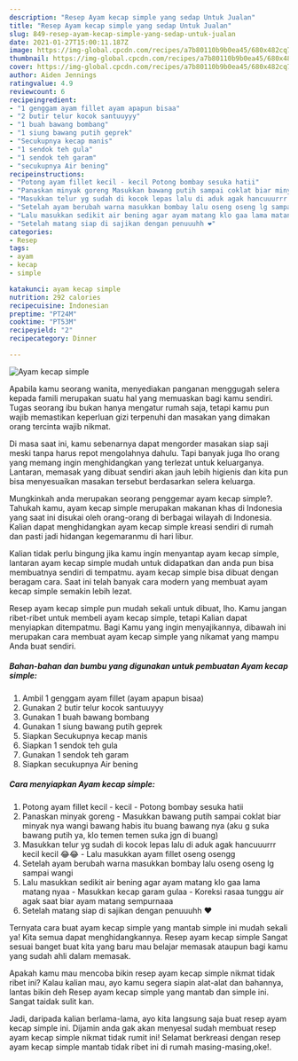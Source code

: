 ```yaml
---
description: "Resep Ayam kecap simple yang sedap Untuk Jualan"
title: "Resep Ayam kecap simple yang sedap Untuk Jualan"
slug: 849-resep-ayam-kecap-simple-yang-sedap-untuk-jualan
date: 2021-01-27T15:00:11.187Z
image: https://img-global.cpcdn.com/recipes/a7b80110b9b0ea45/680x482cq70/ayam-kecap-simple-foto-resep-utama.jpg
thumbnail: https://img-global.cpcdn.com/recipes/a7b80110b9b0ea45/680x482cq70/ayam-kecap-simple-foto-resep-utama.jpg
cover: https://img-global.cpcdn.com/recipes/a7b80110b9b0ea45/680x482cq70/ayam-kecap-simple-foto-resep-utama.jpg
author: Aiden Jennings
ratingvalue: 4.9
reviewcount: 6
recipeingredient:
- "1 genggam ayam fillet ayam apapun bisaa"
- "2 butir telur kocok santuuyyy"
- "1 buah bawang bombang"
- "1 siung bawang putih geprek"
- "Secukupnya kecap manis"
- "1 sendok teh gula"
- "1 sendok teh garam"
- "secukupnya Air bening"
recipeinstructions:
- "Potong ayam fillet kecil - kecil Potong bombay sesuka hatii"
- "Panaskan minyak goreng Masukkan bawang putih sampai coklat biar minyak nya wangi bawang habis itu buang bawang nya (aku g suka bawang putih ya, klo temen temen suka jgn di buang)"
- "Masukkan telur yg sudah di kocok lepas lalu di aduk agak hancuuurrr kecil kecil 😂😂 Lalu masukkan ayam fillet oseng osengg"
- "Setelah ayam berubah warna masukkan bombay lalu oseng oseng lg sampai wangi"
- "Lalu masukkan sedikit air bening agar ayam matang klo gaa lama matang nyaa Masukkan kecap garam gulaa Koreksi rasaa tunggu air agak saat biar ayam matang sempurnaaa"
- "Setelah matang siap di sajikan dengan penuuuhh ❤️"
categories:
- Resep
tags:
- ayam
- kecap
- simple

katakunci: ayam kecap simple 
nutrition: 292 calories
recipecuisine: Indonesian
preptime: "PT24M"
cooktime: "PT53M"
recipeyield: "2"
recipecategory: Dinner

---
```



![Ayam kecap simple](https://img-global.cpcdn.com/recipes/a7b80110b9b0ea45/680x482cq70/ayam-kecap-simple-foto-resep-utama.jpg)

Apabila kamu seorang wanita, menyediakan panganan menggugah selera kepada famili merupakan suatu hal yang memuaskan bagi kamu sendiri. Tugas seorang ibu bukan hanya mengatur rumah saja, tetapi kamu pun wajib memastikan keperluan gizi terpenuhi dan masakan yang dimakan orang tercinta wajib nikmat.

Di masa  saat ini, kamu sebenarnya dapat mengorder masakan siap saji meski tanpa harus repot mengolahnya dahulu. Tapi banyak juga lho orang yang memang ingin menghidangkan yang terlezat untuk keluarganya. Lantaran, memasak yang dibuat sendiri akan jauh lebih higienis dan kita pun bisa menyesuaikan masakan tersebut berdasarkan selera keluarga. 



Mungkinkah anda merupakan seorang penggemar ayam kecap simple?. Tahukah kamu, ayam kecap simple merupakan makanan khas di Indonesia yang saat ini disukai oleh orang-orang di berbagai wilayah di Indonesia. Kalian dapat menghidangkan ayam kecap simple kreasi sendiri di rumah dan pasti jadi hidangan kegemaranmu di hari libur.

Kalian tidak perlu bingung jika kamu ingin menyantap ayam kecap simple, lantaran ayam kecap simple mudah untuk didapatkan dan anda pun bisa membuatnya sendiri di tempatmu. ayam kecap simple bisa dibuat dengan beragam cara. Saat ini telah banyak cara modern yang membuat ayam kecap simple semakin lebih lezat.

Resep ayam kecap simple pun mudah sekali untuk dibuat, lho. Kamu jangan ribet-ribet untuk membeli ayam kecap simple, tetapi Kalian dapat menyiapkan ditempatmu. Bagi Kamu yang ingin menyajikannya, dibawah ini merupakan cara membuat ayam kecap simple yang nikamat yang mampu Anda buat sendiri.

<!--inarticleads1-->

##### Bahan-bahan dan bumbu yang digunakan untuk pembuatan Ayam kecap simple:

1. Ambil 1 genggam ayam fillet (ayam apapun bisaa)
1. Gunakan 2 butir telur kocok santuuyyy
1. Gunakan 1 buah bawang bombang
1. Gunakan 1 siung bawang putih geprek
1. Siapkan Secukupnya kecap manis
1. Siapkan 1 sendok teh gula
1. Gunakan 1 sendok teh garam
1. Siapkan secukupnya Air bening




<!--inarticleads2-->

##### Cara menyiapkan Ayam kecap simple:

1. Potong ayam fillet kecil - kecil - Potong bombay sesuka hatii
1. Panaskan minyak goreng - Masukkan bawang putih sampai coklat biar minyak nya wangi bawang habis itu buang bawang nya (aku g suka bawang putih ya, klo temen temen suka jgn di buang)
1. Masukkan telur yg sudah di kocok lepas lalu di aduk agak hancuuurrr kecil kecil 😂😂 - Lalu masukkan ayam fillet oseng osengg
1. Setelah ayam berubah warna masukkan bombay lalu oseng oseng lg sampai wangi
1. Lalu masukkan sedikit air bening agar ayam matang klo gaa lama matang nyaa - Masukkan kecap garam gulaa - Koreksi rasaa tunggu air agak saat biar ayam matang sempurnaaa
1. Setelah matang siap di sajikan dengan penuuuhh ❤️




Ternyata cara buat ayam kecap simple yang mantab simple ini mudah sekali ya! Kita semua dapat menghidangkannya. Resep ayam kecap simple Sangat sesuai banget buat kita yang baru mau belajar memasak ataupun bagi kamu yang sudah ahli dalam memasak.

Apakah kamu mau mencoba bikin resep ayam kecap simple nikmat tidak ribet ini? Kalau kalian mau, ayo kamu segera siapin alat-alat dan bahannya, lantas bikin deh Resep ayam kecap simple yang mantab dan simple ini. Sangat taidak sulit kan. 

Jadi, daripada kalian berlama-lama, ayo kita langsung saja buat resep ayam kecap simple ini. Dijamin anda gak akan menyesal sudah membuat resep ayam kecap simple nikmat tidak rumit ini! Selamat berkreasi dengan resep ayam kecap simple mantab tidak ribet ini di rumah masing-masing,oke!.

